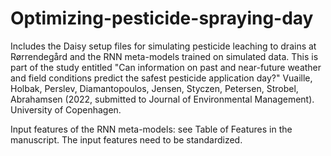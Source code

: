 # Optimizing-pesticide-spraying-day

Includes the Daisy setup files for simulating pesticide leaching to drains at Rørrendegård and the RNN meta-models trained on simulated data.
This is part of the study entitled "Can information on past and near-future weather and field conditions predict the safest pesticide application day?"
Vuaille, Holbak, Perslev, Diamantopoulos, Jensen, Styczen, Petersen, Strobel, Abrahamsen (2022, submitted to Journal of Environmental Management). University of Copenhagen.

Input features of the RNN meta-models: see Table of Features in the manuscript.
The input features need to be standardized.
